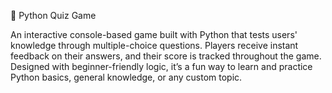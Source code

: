 🧠 Python Quiz Game

An interactive console-based game built with Python that tests users' knowledge through multiple-choice questions. Players receive instant feedback on their answers, and their score is tracked throughout the game. Designed with beginner-friendly logic, it’s a fun way to learn and practice Python basics, general knowledge, or any custom topic.
